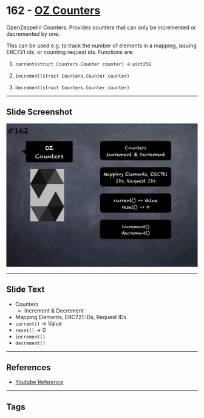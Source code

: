 # 162 - [OZ Counters](OZ%20Counters.md)
OpenZeppelin Counters: Provides counters that can only be incremented or decremented by one. 

This can be used e.g. to track the number of elements in a mapping, issuing ERC721 ids, or counting request ids. Functions are:

1.  `current(struct Counters.Counter counter)` → `uint256`
    
2.  `increment(struct Counters.Counter counter)`
    
3.  `decrement(struct Counters.Counter counter)`
___
## Slide Screenshot
![162.png](../../images/3.Solidity%20201/162.png)
___
## Slide Text
- Counters
	- Increment & Decrement
- Mapping Elements, ERC721 IDs, Request IDs
- `current()` -> Value
- `reset()` -> 0
- `increment()`
- `decrement()`
___
## References
- [Youtube Reference](https://youtu.be/L_9Fk6HRwpU?t=51)
___
## Tags